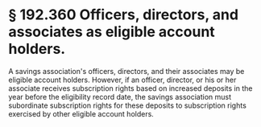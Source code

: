 # § 192.360   Officers, directors, and associates as eligible account holders.

A savings association's officers, directors, and their associates may be eligible account holders. However, if an officer, director, or his or her associate receives subscription rights based on increased deposits in the year before the eligibility record date, the savings association must subordinate subscription rights for these deposits to subscription rights exercised by other eligible account holders.




